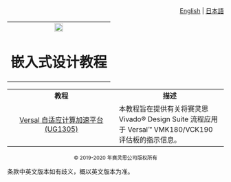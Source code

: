 <p align="right"><a href="../docs/README.md">English</a> | <a href="../docs-jp/README.md" >日本語</a></p>
<table width="100%">
  <tr width="100%">
    <td align="center"><img src="https://china.xilinx.com/content/dam/xilinx/imgs/press/media-kits/corporate/xilinx-logo.png" width="30%"/><h1>嵌入式设计教程</h1>
    </td>
 </tr>
 </table>
 <table style="width:100%">
 <tr>
 <td width="50%" align="center"><b>教程</b></td>
 <td width="50%" align="center"><b>描述</b></td>
 </tr>
 <tr>
 <td align="center"><a href="Versal-EDT/about-guide.md">Versal 自适应计算加速平台 (UG1305)</a></td>
 <td>本教程旨在提供有关将赛灵思 Vivado&reg; Design Suite 流程应用于 Versal&trade; VMK180/VCK190 评估板的指示信息。</td></tr></table>
<p align="center"><sup>&copy; 2019-2020 年赛灵思公司版权所有</sup></p>
条款中英文版本如有歧义，概以英文版本为准。
